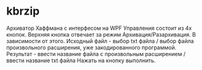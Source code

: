# kbrzip
Архиватор Хаффмана с интерфесом на WPF
Управления состоит из 4х кнопок.
Верхняя кнопка отвечает за режим Архивация/Разархивация.
В зависимости от этого.
Исходный файл - выбор txt файла / выбор файла произвольного расширения, уже закодированного программой.
Результат - ввести название файла с произвольным расширением / ввести название txt файла
Нажать на кнопку выполнить.
